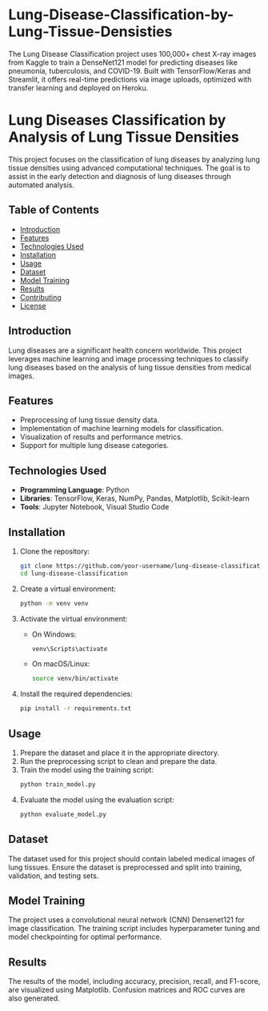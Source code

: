 # Lung-Disease-Classification-by-Lung-Tissue-Densisties
The Lung Disease Classification project uses 100,000+ chest X-ray images from Kaggle to train a DenseNet121 model for predicting diseases like pneumonia, tuberculosis, and COVID-19. Built with TensorFlow/Keras and Streamlit, it offers real-time predictions via image uploads, optimized with transfer learning and deployed on Heroku.
# Lung Diseases Classification by Analysis of Lung Tissue Densities

This project focuses on the classification of lung diseases by analyzing lung tissue densities using advanced computational techniques. The goal is to assist in the early detection and diagnosis of lung diseases through automated analysis.

## Table of Contents

- [Introduction](#introduction)
- [Features](#features)
- [Technologies Used](#technologies-used)
- [Installation](#installation)
- [Usage](#usage)
- [Dataset](#dataset)
- [Model Training](#model-training)
- [Results](#results)
- [Contributing](#contributing)
- [License](#license)

## Introduction

Lung diseases are a significant health concern worldwide. This project leverages machine learning and image processing techniques to classify lung diseases based on the analysis of lung tissue densities from medical images.

## Features

- Preprocessing of lung tissue density data.
- Implementation of machine learning models for classification.
- Visualization of results and performance metrics.
- Support for multiple lung disease categories.

## Technologies Used

- **Programming Language**: Python
- **Libraries**: TensorFlow, Keras, NumPy, Pandas, Matplotlib, Scikit-learn
- **Tools**: Jupyter Notebook, Visual Studio Code

## Installation

1. Clone the repository:
   ```bash
   git clone https://github.com/your-username/lung-disease-classification.git
   cd lung-disease-classification
   ```

2. Create a virtual environment:
   ```bash
   python -m venv venv
   ```

3. Activate the virtual environment:
   - On Windows:
     ```bash
     venv\Scripts\activate
     ```
   - On macOS/Linux:
     ```bash
     source venv/bin/activate
     ```

4. Install the required dependencies:
   ```bash
   pip install -r requirements.txt
   ```

## Usage

1. Prepare the dataset and place it in the appropriate directory.
2. Run the preprocessing script to clean and prepare the data.
3. Train the model using the training script:
   ```bash
   python train_model.py
   ```
4. Evaluate the model using the evaluation script:
   ```bash
   python evaluate_model.py
   ```

## Dataset

The dataset used for this project should contain labeled medical images of lung tissues. Ensure the dataset is preprocessed and split into training, validation, and testing sets.

## Model Training

The project uses a convolutional neural network (CNN) Densenet121 for image classification. The training script includes hyperparameter tuning and model checkpointing for optimal performance.

## Results

The results of the model, including accuracy, precision, recall, and F1-score, are visualized using Matplotlib. Confusion matrices and ROC curves are also generated.

